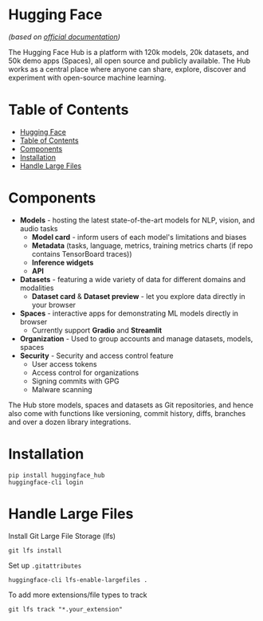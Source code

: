 # Hugging Face
*(based on [official documentation](https://huggingface.co/docs/hub/index))*

The Hugging Face Hub is a platform with 120k models, 20k datasets, and 50k demo apps (Spaces), all open source and publicly available. The Hub works as a central place where anyone can share, explore, discover and experiment with open-source machine learning.


# Table of Contents
- [Hugging Face](#hugging-face)
- [Table of Contents](#table-of-contents)
- [Components](#components)
- [Installation](#installation)
- [Handle Large Files](#handle-large-files)


# Components
- **Models** - hosting the latest state-of-the-art models for NLP, vision, and audio tasks
  - **Model card** - inform users of each model's limitations and biases
  - **Metadata** (tasks, language, metrics, training metrics charts (if repo contains TensorBoard traces))
  - **Inference widgets**
  - **API**
- **Datasets** - featuring a wide variety of data for different domains and modalities
  - **Dataset card** & **Dataset preview** - let you explore data directly in your browser
- **Spaces** - interactive apps for demonstrating ML models directly in browser
  - Currently support **Gradio** and **Streamlit**
- **Organization** - Used to group accounts and manage datasets, models, spaces
- **Security** - Security and access control feature
  - User access tokens
  - Access control for organizations
  - Signing commits with GPG
  - Malware scanning

The Hub store models, spaces and datasets as Git repositories, and hence also come with functions like versioning, commit history, diffs, branches and over a dozen library integrations.


# Installation
``` shell
pip install huggingface_hub
huggingface-cli login
```

# Handle Large Files
Install Git Large File Storage (lfs)
``` shell
git lfs install
```

Set up `.gitattributes`
``` shell
huggingface-cli lfs-enable-largefiles .
```

To add more extensions/file types to track
``` shell
git lfs track "*.your_extension"
```


